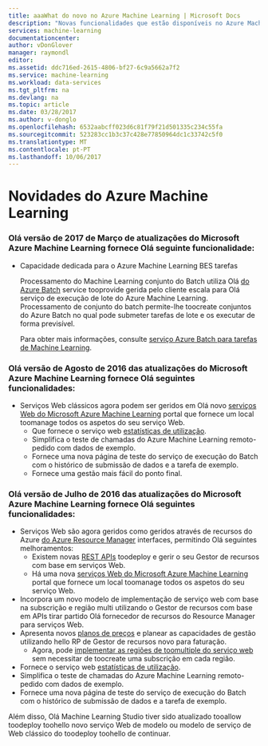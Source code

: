 ```yaml
---
title: aaaWhat do novo no Azure Machine Learning | Microsoft Docs
description: "Novas funcionalidades que estão disponíveis no Azure Machine Learning."
services: machine-learning
documentationcenter: 
author: vDonGlover
manager: raymondl
editor: 
ms.assetid: ddc716ed-2615-4806-bf27-6c9a5662a7f2
ms.service: machine-learning
ms.workload: data-services
ms.tgt_pltfrm: na
ms.devlang: na
ms.topic: article
ms.date: 03/28/2017
ms.author: v-donglo
ms.openlocfilehash: 6532aabcff023d6c81f79f21d501335c234c55fa
ms.sourcegitcommit: 523283cc1b3c37c428e77850964dc1c33742c5f0
ms.translationtype: MT
ms.contentlocale: pt-PT
ms.lasthandoff: 10/06/2017
---
```

# <a name="whats-new-in-azure-machine-learning"></a>Novidades do Azure Machine Learning

### <a name="hello-march-2017-release-of-microsoft-azure-machine-learning-updates-provides-hello-following-feature"></a>Olá versão de 2017 de Março de atualizações do Microsoft Azure Machine Learning fornece Olá seguinte funcionalidade:



* Capacidade dedicada para o Azure Machine Learning BES tarefas

    Processamento do Machine Learning conjunto do Batch utiliza Olá [do Azure Batch](../batch/batch-technical-overview.md) service tooprovide gerida pelo cliente escala para Olá serviço de execução de lote do Azure Machine Learning. Processamento de conjunto do batch permite-lhe toocreate conjuntos do Azure Batch no qual pode submeter tarefas de lote e os executar de forma previsível.

    Para obter mais informações, consulte [serviço Azure Batch para tarefas de Machine Learning](machine-learning-dedicated-capacity-for-bes-jobs.md).


### <a name="hello-august-2016-release-of-microsoft-azure-machine-learning-updates-provide-hello-following-features"></a>Olá versão de Agosto de 2016 das atualizações do Microsoft Azure Machine Learning fornece Olá seguintes funcionalidades:
* Serviços Web clássicos agora podem ser geridos em Olá novo [serviços Web do Microsoft Azure Machine Learning](https://services.azureml.net/) portal que fornece um local toomanage todos os aspetos do seu serviço Web.    
  * Que fornece o serviço web [estatísticas de utilização](machine-learning-manage-new-webservice.md).
  * Simplifica o teste de chamadas do Azure Machine Learning remoto-pedido com dados de exemplo.
  * Fornece uma nova página de teste do serviço de execução do Batch com o histórico de submissão de dados e a tarefa de exemplo.
  * Fornece uma gestão mais fácil do ponto final.

### <a name="hello-july-2016-release-of-microsoft-azure-machine-learning-updates-provide-hello-following-features"></a>Olá versão de Julho de 2016 das atualizações do Microsoft Azure Machine Learning fornece Olá seguintes funcionalidades:
* Serviços Web são agora geridos como geridos através de recursos do Azure [do Azure Resource Manager](../azure-resource-manager/resource-group-overview.md) interfaces, permitindo Olá seguintes melhoramentos:
  * Existem novas [REST APIs](https://msdn.microsoft.com/library/azure/Dn950030.aspx) toodeploy e gerir o seu Gestor de recursos com base em serviços Web.
  * Há uma nova [serviços Web do Microsoft Azure Machine Learning](https://services.azureml.net/) portal que fornece um local toomanage todos os aspetos do seu serviço Web.
* Incorpora um novo modelo de implementação de serviço web com base na subscrição e região multi utilizando o Gestor de recursos com base em APIs tirar partido Olá fornecedor de recursos do Resource Manager para serviços Web.
* Apresenta novos [planos de preços](https://azure.microsoft.com/pricing/details/machine-learning/) e planear as capacidades de gestão utilizando hello RP de Gestor de recursos novo para faturação.
  * Agora, pode [implementar as regiões de toomultiple do serviço web](machine-learning-how-to-deploy-to-multiple-regions.md) sem necessitar de toocreate uma subscrição em cada região.
* Fornece o serviço web [estatísticas de utilização](machine-learning-manage-new-webservice.md).
* Simplifica o teste de chamadas do Azure Machine Learning remoto-pedido com dados de exemplo.
* Fornece uma nova página de teste do serviço de execução do Batch com o histórico de submissão de dados e a tarefa de exemplo.

Além disso, Olá Machine Learning Studio tiver sido atualizado tooallow toodeploy toohello novo serviço Web de modelo ou modelo de serviço de Web clássico do toodeploy toohello de continuar. 

